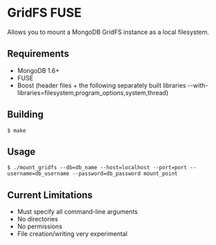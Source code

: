GridFS FUSE
===========

Allows you to mount a MongoDB GridFS instance as a local filesystem.


Requirements
------------

* MongoDB 1.6+
* FUSE
* Boost (header files + the following separately built libraries --with-libraries=filesystem,program_options,system,thread)

Building
--------

    $ make

Usage
-----

    $ ./mount_gridfs --db=db_name --host=localhost --port=port --username=db_username --password=db_password mount_point

Current Limitations
-------------------
* Must specify all command-line arguments
* No directories
* No permissions 
* File creation/writing very experimental

